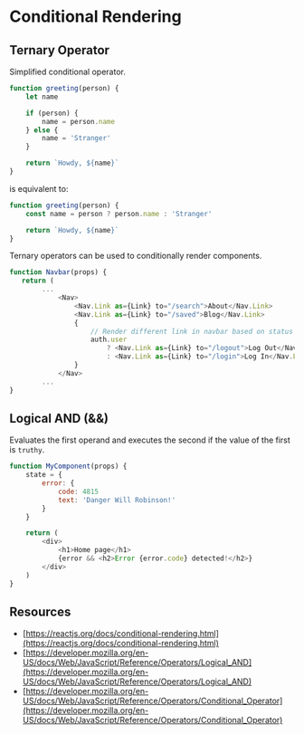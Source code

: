 # Conditional Rendering

## Ternary Operator

Simplified conditional operator.

``` js
function greeting(person) {
    let name

    if (person) {
        name = person.name
    } else {
        name = 'Stranger'
    }

    return `Howdy, ${name}`
}
```

is equivalent to:

``` js
function greeting(person) {
    const name = person ? person.name : 'Stranger'

    return `Howdy, ${name}`
}
```

Ternary operators can be used to conditionally render components.

``` js
function Navbar(props) {
   return (
        ...
            <Nav>
                <Nav.Link as={Link} to="/search">About</Nav.Link>
                <Nav.Link as={Link} to="/saved">Blog</Nav.Link>
                {
                    // Render different link in navbar based on status of auth.user
                    auth.user 
                        ? <Nav.Link as={Link} to="/logout">Log Out</Nav.Link>
                        : <Nav.Link as={Link} to="/login">Log In</Nav.Link>
                }
            </Nav>
        ...
}
```

## Logical AND (&&)

Evaluates the first operand and executes the second if the value of the first is `truthy`.

``` js
function MyComponent(props) {
    state = {
        error: {
            code: 4815
            text: 'Danger Will Robinson!'
        }
    }

    return (
        <div>
            <h1>Home page</h1>
            {error && <h2>Error {error.code} detected!</h2>}
        </div>
    )
}
```

## Resources

* [https://reactjs.org/docs/conditional-rendering.html](https://reactjs.org/docs/conditional-rendering.html)
* [https://developer.mozilla.org/en-US/docs/Web/JavaScript/Reference/Operators/Logical_AND](https://developer.mozilla.org/en-US/docs/Web/JavaScript/Reference/Operators/Logical_AND)
* [https://developer.mozilla.org/en-US/docs/Web/JavaScript/Reference/Operators/Conditional_Operator](https://developer.mozilla.org/en-US/docs/Web/JavaScript/Reference/Operators/Conditional_Operator)